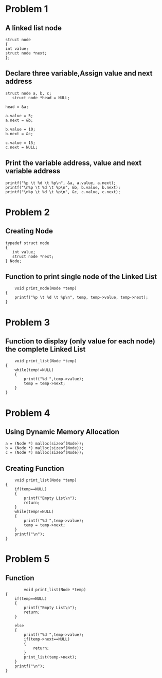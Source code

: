# Problem 1
##  A linked list node
    struct node
    {
    int value;
    struct node *next;
    };

##  Declare three variable,Assign value and next address

    struct node a, b, c;
       struct node *head = NULL;

    head = &a;

    a.value = 5;
    a.next = &b;
    
    b.value = 10;
    b.next = &c;

    c.value = 15;
    c.next = NULL;

##  Print the variable address, value and next variable address
    printf("%p \t %d \t %p\n", &a, a.value, a.next);
    printf("\n%p \t %d \t %p\n", &b, b.value, b.next);
    printf("\n%p \t %d \t %p\n", &c, c.value, c.next);
    
    
 # Problem 2
 ## Creating Node
    typedef struct node
    {
       int value;
       struct node *next;
    } Node;
 
 ## Function to print single node of the Linked List 
        void print_node(Node *temp)
    {
        printf("%p \t %d \t %p\n", temp, temp->value, temp->next);
    }

# Problem 3
## Function to display (only value for each node) the complete Linked List
        void print_list(Node *temp)
    {
        while(temp!=NULL)
        {
            printf("%d ",temp->value);
            temp = temp->next;
        }
    }   
    
# Problem 4
## Using Dynamic Memory Allocation
    a = (Node *) malloc(sizeof(Node));
    b = (Node *) malloc(sizeof(Node));
    c = (Node *) malloc(sizeof(Node));
## Creating Function
        void print_list(Node *temp)
    {
        if(temp==NULL)
        {
            printf("Empty List\n");
            return;
        }
        while(temp!=NULL)
        {
            printf("%d ",temp->value);
            temp = temp->next;
        }
        printf("\n");
    }

# Problem 5
## Function 
            void print_list(Node *temp)
    {
        if(temp==NULL)
        {
            printf("Empty List\n");
            return;
        }

        else
        {
            printf("%d ",temp->value);
            if(temp->next==NULL)
            {
                return;
            }
            print_list(temp->next);
        }
        printf("\n");
    }




